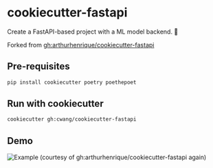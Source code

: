 # cookiecutter-fastapi

Create a FastAPI-based project with a ML model backend. :rocket:

Forked from [gh:arthurhenrique/cookiecutter-fastapi](https://github.com/arthurhenrique/cookiecutter-fastapi)

## Pre-requisites

```bash
pip install cookiecutter poetry poethepoet
```

## Run with cookiecutter

```bash
cookiecutter gh:cwang/cookiecutter-fastapi
```

## Demo

![Example](./docs/example/cookiecutter-fastapi-cli.svg) (courtesy of gh:arthurhenrique/cookiecutter-fastapi again)

